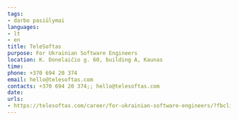 ```yaml
---
tags:
- darbo pasiūlymai
languages:
- lt
- en
title: TeleSoftas 
purpose: For Ukrainian Software Engineers
location: K. Donelaičio g. 60, building A, Kaunas
time: 
phone: +370 694 20 374
email: hello@telesoftas.com
contacts: +370 694 20 374;; hello@telesoftas.com
date: 
urls:
- https://telesoftas.com/career/for-ukrainian-software-engineers/?fbclid=IwAR3ubOP1Dd-jy0VQl_jcdmUfX74cldxbb610BJTeg1up5o3QB8o3e6BLDmI
---
```

